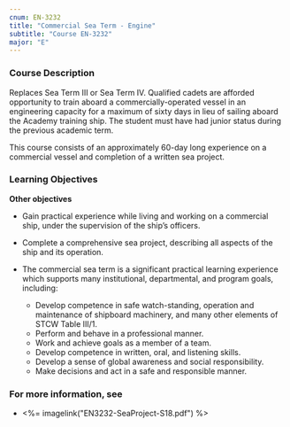 ```yaml
---
cnum: EN-3232
title: "Commercial Sea Term - Engine"
subtitle: "Course EN-3232"
major: "E"
---
```

### Course Description

Replaces Sea Term III or Sea Term IV. Qualified cadets are afforded opportunity to train aboard a commercially-operated vessel in an engineering capacity for a maximum of sixty days in lieu of sailing aboard the Academy training ship. The student must have had junior status during the previous academic term.

This course consists of an approximately 60-day long experience on a commercial vessel and completion of a written sea project.


### Learning Objectives




**Other objectives**


*  Gain practical experience while living and working on a commercial ship, under the supervision of the ship’s officers.  

* Complete a comprehensive sea project, describing all aspects of the ship and its operation.

* The commercial sea term is a significant practical learning experience which supports many institutional, departmental,  and program goals, including:

    * Develop competence in safe watch-standing, operation and maintenance of shipboard machinery, and many other elements of STCW Table III/1.
    * Perform and behave in a professional manner.
    * Work and achieve goals as a member of a team.
    * Develop competence in written, oral, and listening skills.
    * Develop a sense of global awareness and social responsibility.
    * Make decisions and act in a safe and responsible manner.





### For more information, see 

* <%= imagelink("EN3232-SeaProject-S18.pdf") %> 



